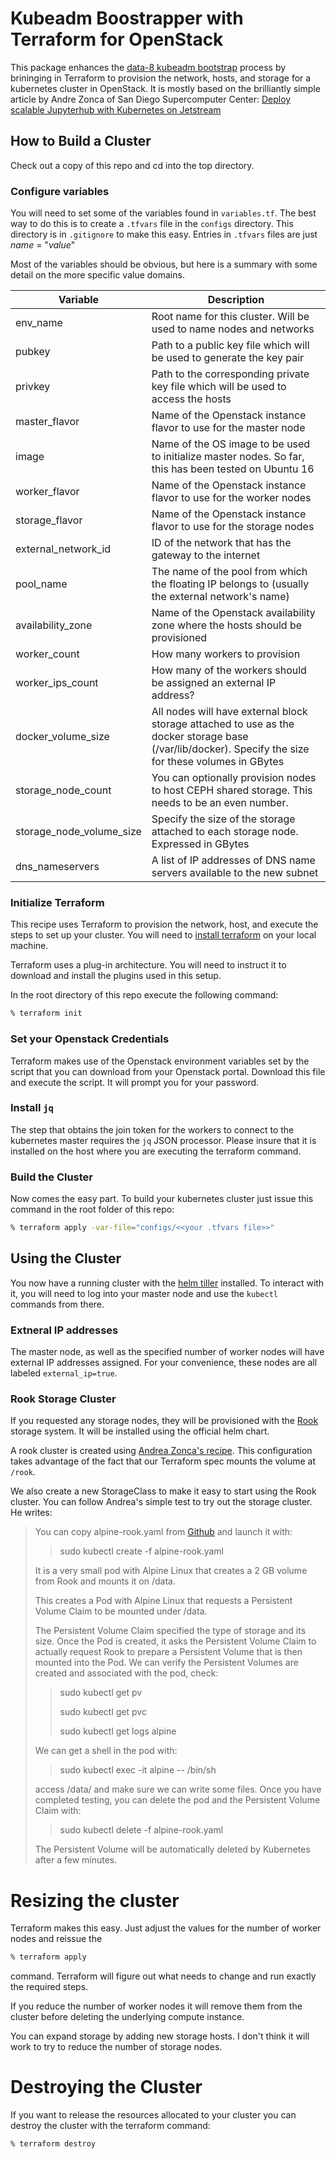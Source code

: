 # Kubeadm Boostrapper with Terraform for OpenStack
This package enhances the [data-8 kubeadm bootstrap](https://github.com/data-8/kubeadm-bootstrap)
process by brininging in Terraform to provision the network, hosts, and storage
for a kubernetes cluster in OpenStack. It is mostly based on the brilliantly
simple article by Andre Zonca of San Diego Supercomputer Center: [Deploy scalable Jupyterhub with Kubernetes on Jetstream
](https://zonca.github.io/2017/12/scalable-jupyterhub-kubernetes-jetstream.html)

## How to Build a Cluster
Check out a copy of this repo and cd into the top directory.

### Configure variables
You will need to set some of the variables found in `variables.tf`. The best
way to do this is to create a `.tfvars` file in the `configs` directory. This
directory is in `.gitignore` to make this easy. Entries in `.tfvars` files
are just _name_ = "_value_"

Most of the variables should be obvious, but here is a summary with some detail
on the more specific value domains.

 | Variable | Description |
 | -------- | ----------- |
 |env_name | Root name for this cluster. Will be used to name nodes and networks |
 |pubkey | Path to a public key file which will be used to generate the key pair |
 |privkey | Path to the corresponding private key file which will be used to access the hosts |
 |master_flavor | Name of the Openstack instance flavor to use for the master node |
 |image | Name of the OS image to be used to initialize master nodes. So far, this has been tested on Ubuntu 16 |
 |worker_flavor | Name of the Openstack instance flavor to use for the worker nodes |
 |storage_flavor | Name of the Openstack instance flavor to use for the storage nodes |
 |external_network_id | ID of the network that has the gateway to the internet |
 |pool_name | The name of the pool from which the floating IP belongs to (usually the external network's name) |
 |availability_zone|Name of the Openstack availability zone where the hosts should be provisioned |
 |worker_count | How many workers to provision |
 | worker_ips_count | How many of the workers should be assigned an external IP address? |
 | docker_volume_size | All nodes will have external block storage attached to use as the docker storage base (/var/lib/docker). Specify the size for these volumes in GBytes |
 | storage_node_count | You can optionally provision nodes to host CEPH shared storage. This needs to be an even number. |
 | storage_node_volume_size | Specify the size of the storage attached to each storage node. Expressed in GBytes |
 | dns_nameservers | A list of IP addresses of DNS name servers available to the new subnet |


 ### Initialize Terraform
 This recipe uses Terraform to provision the network, host, and execute the
 steps to set up your cluster. You will need to [install terraform](https://www.terraform.io/intro/getting-started/install.html) on your local
 machine.

 Terraform uses a plug-in architecture. You will need to instruct it to download
 and install the plugins used in this setup.

 In the root directory of this repo execute the following command:
 ```bash
 % terraform init
 ```

 ### Set your Openstack Credentials
 Terraform makes use of the Openstack environment variables set by the script
 that you can download from your Openstack portal. Download this file and
 execute the script. It will prompt you for your password.

 ### Install `jq`
 The step that obtains the join token for the workers to connect to the
 kubernetes master requires the `jq` JSON processor. Please insure that it is
 installed on the host where you are executing the terraform command.

 ### Build the Cluster
 Now comes the easy part. To build your kubernetes cluster just issue this
 command in the root folder of this repo:
 ```bash
 % terraform apply -var-file="configs/<<your .tfvars file>>"
 ```

 ## Using the Cluster
 You now have a running cluster with the [helm tiller](https://docs.helm.sh)
 installed. To interact with it, you will need to log into your master node and
 use the `kubectl` commands from there.

 ### Extneral IP addresses
 The master node, as well as the specified number of worker nodes will have
 external IP addresses assigned. For your convenience, these nodes are all
 labeled `external_ip=true`.

 ### Rook Storage Cluster
 If you requested any storage nodes, they will be provisioned with the
 [Rook](https://rook.io) storage system. It will be installed using the official
 helm chart.

 A rook cluster is created using [Andrea Zonca's recipe](https://github.com/zonca/jupyterhub-deploy-kubernetes-jetstream/blob/master/storage_rook/rook-cluster.yaml).
 This configuration takes advantage of the fact that our Terraform spec mounts
 the volume at `/rook`.

 We also create a new StorageClass to make it easy to start using the Rook
 cluster. You can follow Andrea's simple test to try out the storage cluster.
 He writes:
>You can copy alpine-rook.yaml from [Github](https://raw.githubusercontent.com/zonca/jupyterhub-deploy-kubernetes-jetstream/master/storage_rook/alpine-rook.yaml) and launch it with:
>>sudo kubectl create -f alpine-rook.yaml
>
>It is a very small pod with Alpine Linux that creates a 2 GB volume from Rook and mounts it on /data.
>
>This creates a Pod with Alpine Linux that requests a Persistent Volume Claim to be mounted under /data.
>
>The Persistent Volume Claim specified the type of storage and its size. Once the Pod is created, it asks the Persistent Volume Claim to actually request Rook to prepare a Persistent Volume that is then mounted into the Pod.
We can verify the Persistent Volumes are created and associated with the pod, check:
>>sudo kubectl get pv
>>
>>sudo kubectl get pvc
>>
>>sudo kubectl get logs alpine
>
>We can get a shell in the pod with:
>>sudo kubectl exec -it alpine  -- /bin/sh
>
>access /data/ and make sure we can write some files.
Once you have completed testing, you can delete the pod and the Persistent Volume Claim with:
>>sudo kubectl delete -f alpine-rook.yaml
>
>The Persistent Volume will be automatically deleted by Kubernetes after a few minutes.

# Resizing the cluster
Terraform makes this easy. Just adjust the values for the number of worker nodes
and reissue the
```bash
% terraform apply
```
command. Terraform will figure out what needs to change and run exactly the
required steps.

If you reduce the number of worker nodes it will remove them from the cluster
before deleting the underlying compute instance.

You can expand storage by adding new storage hosts. I don't think it will work
to try to reduce the number of storage nodes.

# Destroying the Cluster
If you want to release the resources allocated to your cluster you can destroy
the cluster with the terraform command:
```bash
% terraform destroy
```
